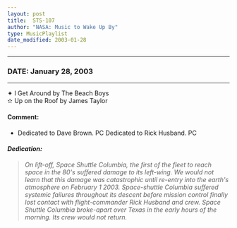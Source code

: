 ```yaml
---
layout: post
title:  STS-107
author: "NASA: Music to Wake Up By"
type: MusicPlaylist
date_modified: 2003-01-28
---
```


----
### DATE: January 28, 2003
----
✦ I Get Around by The Beach Boys  &nbsp;<br />✫ Up on the Roof by James Taylor

#### Comment:
* Dedicated to Dave Brown. PC
Dedicated to Rick Husband. PC

#### *Dedication:*
> *On lift-off, Space Shuttle Columbia, the first of the fleet to reach space in the 80's suffered damage to its left-wing. We would not learn that this damage was catastrophic until re-entry into the earth's atmosphere on February 1 2003. Space-shuttle Columbia suffered systemic failures throughout its descent before mission control finally lost contact with flight-commander Rick Husband and crew. Space Shuttle Columbia broke-apart over Texas in the early hours of the morning. Its crew would not return.*
